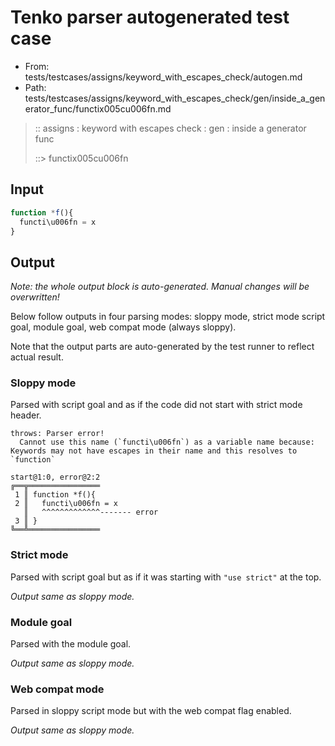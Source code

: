 # Tenko parser autogenerated test case

- From: tests/testcases/assigns/keyword_with_escapes_check/autogen.md
- Path: tests/testcases/assigns/keyword_with_escapes_check/gen/inside_a_generator_func/functix005cu006fn.md

> :: assigns : keyword with escapes check : gen : inside a generator func
>
> ::> functix005cu006fn

## Input


`````js
function *f(){
  functi\u006fn = x
}
`````

## Output

_Note: the whole output block is auto-generated. Manual changes will be overwritten!_

Below follow outputs in four parsing modes: sloppy mode, strict mode script goal, module goal, web compat mode (always sloppy).

Note that the output parts are auto-generated by the test runner to reflect actual result.

### Sloppy mode

Parsed with script goal and as if the code did not start with strict mode header.

`````
throws: Parser error!
  Cannot use this name (`functi\u006fn`) as a variable name because: Keywords may not have escapes in their name and this resolves to `function`

start@1:0, error@2:2
╔══╦════════════════
 1 ║ function *f(){
 2 ║   functi\u006fn = x
   ║   ^^^^^^^^^^^^^------- error
 3 ║ }
╚══╩════════════════

`````

### Strict mode

Parsed with script goal but as if it was starting with `"use strict"` at the top.

_Output same as sloppy mode._

### Module goal

Parsed with the module goal.

_Output same as sloppy mode._

### Web compat mode

Parsed in sloppy script mode but with the web compat flag enabled.

_Output same as sloppy mode._
